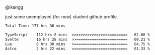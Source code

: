 @ikangg

just some unemployed (for now) student github profile.

<!--START_SECTION:waka-->

```txt
Total Time: 177 hrs 36 mins

TypeScript    112 hrs 8 mins  >>>>>>>>>>>>>>>>=========   62.66 %
Svelte        16 hrs 28 mins  >>=======================   09.21 %
Lua           8 hrs 30 mins   >========================   04.75 %
Astro         2 hrs 22 mins   =========================   01.33 %
```

<!--END_SECTION:waka-->
